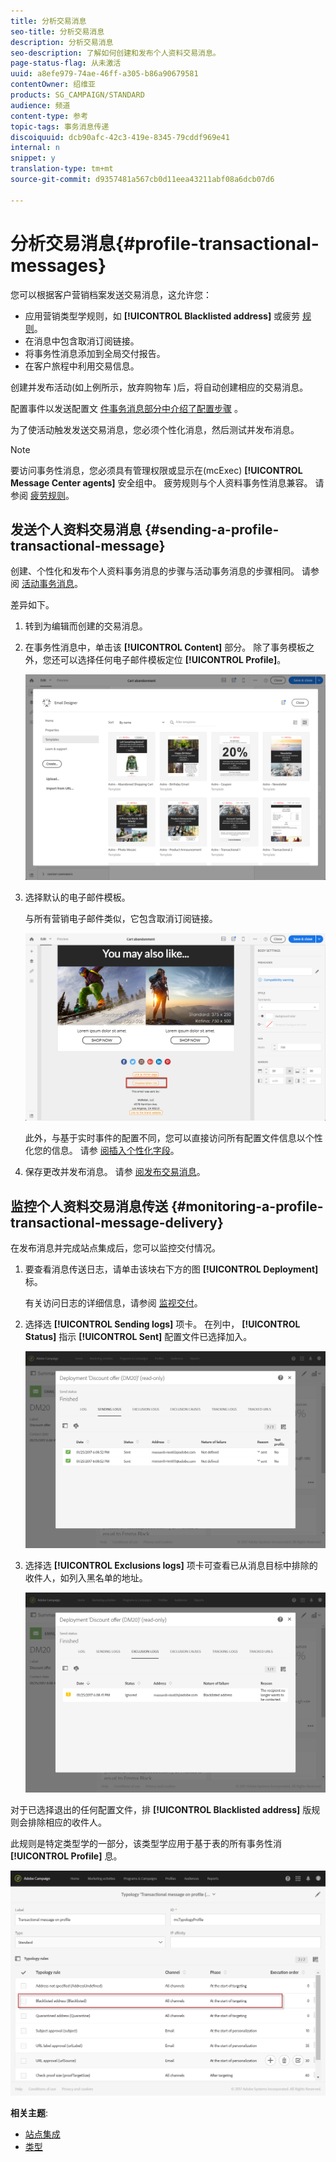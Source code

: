 ```yaml
---
title: 分析交易消息
seo-title: 分析交易消息
description: 分析交易消息
seo-description: 了解如何创建和发布个人资料交易消息。
page-status-flag: 从未激活
uuid: a8efe979-74ae-46ff-a305-b86a90679581
contentOwner: 绍维亚
products: SG_CAMPAIGN/STANDARD
audience: 频道
content-type: 参考
topic-tags: 事务消息传递
discoiquuid: dcb90afc-42c3-419e-8345-79cddf969e41
internal: n
snippet: y
translation-type: tm+mt
source-git-commit: d9357481a567cb0d11eea43211abf08a6dcb07d6

---
```



# 分析交易消息{#profile-transactional-messages}

您可以根据客户营销档案发送交易消息，这允许您：

* 应用营销类型学规则，如 **[!UICONTROL Blacklisted address]** 或疲劳 [规则](../../administration/using/fatigue-rules.md)。
* 在消息中包含取消订阅链接。
* 将事务性消息添加到全局交付报告。
* 在客户旅程中利用交易信息。

创建并发布活动(如上例所示，放弃购物车 [](../../channels/using/about-transactional-messaging.md#transactional-messaging-operating-principle) )后，将自动创建相应的交易消息。

配置事件以发送配置文 [件事务消息部分中介绍了配置步骤](../../administration/using/configuring-transactional-messaging.md#use-case--configuring-an-event-to-send-a-transactional-message) 。

为了使活动触发发送交易消息，您必须个性化消息，然后测试并发布消息。

>[!NOTE]
>
>要访问事务性消息，您必须具有管理权限或显示在(mcExec) **[!UICONTROL Message Center agents]** 安全组中。 疲劳规则与个人资料事务性消息兼容。 请参阅 [疲劳规则](../../administration/using/fatigue-rules.md)。

## 发送个人资料交易消息 {#sending-a-profile-transactional-message}

创建、个性化和发布个人资料事务消息的步骤与活动事务消息的步骤相同。 请参阅 [活动事务消息](../../channels/using/event-transactional-messages.md)。

差异如下。

1. 转到为编辑而创建的交易消息。
1. 在事务性消息中，单击该 **[!UICONTROL Content]** 部分。 除了事务模板之外，您还可以选择任何电子邮件模板定位 **[!UICONTROL Profile]**。

   ![](assets/message-center_marketing_templates.png)

1. 选择默认的电子邮件模板。

   与所有营销电子邮件类似，它包含取消订阅链接。

   ![](assets/message-center_marketing_perso_unsubscription.png)

   此外，与基于实时事件的配置不同，您可以直接访问所有配置文件信息以个性化您的信息。 请参 [阅插入个性化字段](../../designing/using/personalization.md#inserting-a-personalization-field)。

1. 保存更改并发布消息。 请参 [阅发布交易消息](../../channels/using/event-transactional-messages.md#publishing-a-transactional-message)。

## 监控个人资料交易消息传送 {#monitoring-a-profile-transactional-message-delivery}

在发布消息并完成站点集成后，您可以监控交付情况。

1. 要查看消息传送日志，请单击该块右下方的图 **[!UICONTROL Deployment]** 标。

   有关访问日志的详细信息，请参阅 [监视交付](../../sending/using/monitoring-a-delivery.md)。

1. 选择选 **[!UICONTROL Sending logs]** 项卡。 在列中， **[!UICONTROL Status]** 指示 **[!UICONTROL Sent]** 配置文件已选择加入。

   ![](assets/message-center_marketing_sending_logs.png)

1. 选择选 **[!UICONTROL Exclusions logs]** 项卡可查看已从消息目标中排除的收件人，如列入黑名单的地址。

   ![](assets/message-center_marketing_exclusion_logs.png)

对于已选择退出的任何配置文件，排 **[!UICONTROL Blacklisted address]** 版规则会排除相应的收件人。

此规则是特定类型学的一部分，该类型学应用于基于表的所有事务性消 **[!UICONTROL Profile]** 息。

![](assets/message-center_marketing_typology.png)

**相关主题**:

* [站点集成](../../administration/using/configuring-transactional-messaging.md#integrating-the-triggering-of-the-event-in-a-website)
* [类型](../../administration/using/about-typology-rules.md)

